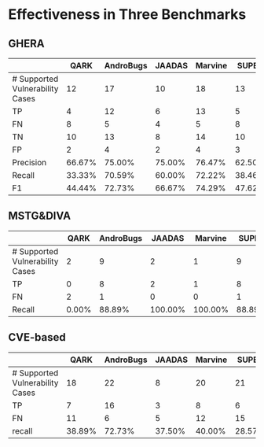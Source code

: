 # Effectiveness  in Three Benchmarks 

## GHERA

|                                 | QARK   | AndroBugs | JAADAS | Marvine | SUPER  | MobSF  | SPECK  | AUSERA |
| ------------------------------- | ------ | --------- | ------ | ------- | ------ | ------ | ------ | ------ |
| # Supported Vulnerability Cases | 12     | 17        | 10     | 18      | 13     | 20     | 13     | 16     |
| TP                              | 4      | 12        | 6      | 13      | 5      | 13     | 8      | 15     |
| FN                              | 8      | 5         | 4      | 5       | 8      | 7      | 5      | 1      |
| TN                              | 10     | 13        | 8      | 14      | 10     | 13     | 9      | 12     |
| FP                              | 2      | 4         | 2      | 4       | 3      | 7      | 4      | 4      |
| Precision                       | 66.67% | 75.00%    | 75.00% | 76.47%  | 62.50% | 65.00% | 66.67% | 78.95% |
| Recall                          | 33.33% | 70.59%    | 60.00% | 72.22%  | 38.46% | 65.00% | 61.54% | 93.75% |
| F1                              | 44.44% | 72.73%    | 66.67% | 74.29%  | 47.62% | 65.00% | 64.00% | 85.71% |

## MSTG&DIVA

|                                 | QARK  | AndroBugs | JAADAS  | Marvine | SUPER  | MobSF  | SPECK  | AUSERA  |
| ------------------------------- | ----- | --------- | ------- | ------- | ------ | ------ | ------ | ------- |
| # Supported Vulnerability Cases | 2     | 9         | 2       | 1       | 9      | 11     | 6      | 13      |
| TP                              | 0     | 8         | 2       | 1       | 8      | 10     | 5      | 13      |
| FN                              | 2     | 1         | 0       | 0       | 1      | 1      | 1      | 0       |
| Recall                          | 0.00% | 88.89%    | 100.00% | 100.00% | 88.89% | 90.91% | 83.33% | 100.00% |

## CVE-based

|                                 | QARK   | AndroBugs | JAADAS | Marvine | SUPER  | MobSF  | SPECK  | AUSERA |
| ------------------------------- | ------ | --------- | ------ | ------- | ------ | ------ | ------ | ------ |
| # Supported Vulnerability Cases | 18     | 22        | 8      | 20      | 21     | 29     | 20     | 26     |
| TP                              | 7      | 16        | 3      | 8       | 6      | 21     | 17     | 21     |
| FN                              | 11     | 6         | 5      | 12      | 15     | 8      | 3      | 5      |
| recall                          | 38.89% | 72.73%    | 37.50% | 40.00%  | 28.57% | 72.41% | 85.00% | 80.77% |

